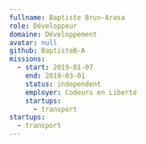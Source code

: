 ```yaml
---
fullname: Baptiste Brun-Arasa
role: Développeur
domaine: Développement
avatar: null
github: BaptisteB-A
missions:
  - start: 2019-01-07
    end: 2019-03-01
    status: independent
    employer: Codeurs en Liberté
    startups:
      - transport
startups:
  - transport
---
```

